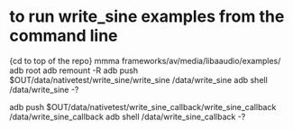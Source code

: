 # to run write_sine examples from the command line
{cd to top of the repo}
mmma frameworks/av/media/libaaudio/examples/
adb root
adb remount -R
adb push $OUT/data/nativetest/write_sine/write_sine /data/write_sine
adb shell /data/write_sine -?

adb push $OUT/data/nativetest/write_sine_callback/write_sine_callback /data/write_sine_callback
adb shell /data/write_sine_callback -?
